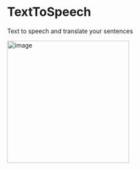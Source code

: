 # TextToSpeech
Text to speech and translate your sentences

<img width="284" alt="image" src="https://user-images.githubusercontent.com/87431333/205393283-5da60495-aebd-4b8e-af5b-97af7194d965.png">
